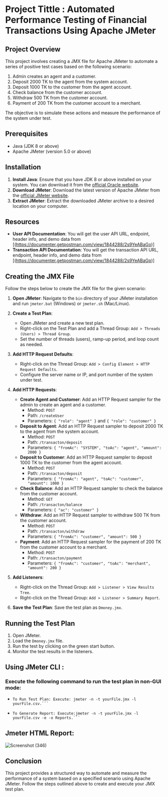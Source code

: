 # Project Tittle : Automated Performance Testing of Financial Transactions Using Apache JMeter

## Project Overview
This project involves creating a JMX file for Apache JMeter to automate a series of positive test cases based on the following scenario:

1. Admin creates an agent and a customer.
2. Deposit 2000 TK to the agent from the system account.
3. Deposit 1000 TK to the customer from the agent account.
4. Check balance from the customer account.
5. Withdraw 500 TK from the customer account.
6. Payment of 200 TK from the customer account to a merchant.

The objective is to simulate these actions and measure the performance of the system under test.

## Prerequisites
- Java (JDK 8 or above)
- Apache JMeter (version 5.0 or above)

## Installation
1. **Install Java**: Ensure that you have JDK 8 or above installed on your system. You can download it from the [official Oracle website](https://www.oracle.com/java/technologies/javase-downloads.html).
2. **Download JMeter**: Download the latest version of Apache JMeter from the [official JMeter website](https://jmeter.apache.org/download_jmeter.cgi).
3. **Extract JMeter**: Extract the downloaded JMeter archive to a desired location on your computer.
## Resources

- **User API Documentation**: You will get the user API URL, endpoint, header info, and demo data from [(https://documenter.getpostman.com/view/1844288/2s9YeABaGo)]
- **Transaction API Documentation**: You will get the transaction API URL, endpoint, header info, and demo data from [(https://documenter.getpostman.com/view/1844288/2s9YeABaGp)]

## Creating the JMX File
Follow the steps below to create the JMX file for the given scenario:

1. **Open JMeter**: Navigate to the `bin` directory of your JMeter installation and run `jmeter.bat` (Windows) or `jmeter.sh` (Mac/Linux).

2. **Create a Test Plan**:
   - Open JMeter and create a new test plan.
   - Right-click on the Test Plan and add a Thread Group: `Add > Threads (Users) > Thread Group`.
   - Set the number of threads (users), ramp-up period, and loop count as needed.

3. **Add HTTP Request Defaults**:
   - Right-click on the Thread Group: `Add > Config Element > HTTP Request Defaults`.
   - Configure the server name or IP, and port number of the system under test.

4. **Add HTTP Requests**:
   - **Create Agent and Customer**: Add an HTTP Request sampler for the admin to create an agent and a customer.
     - Method: `POST`
     - Path: `/createUser`
     - Parameters: `{ "role": "agent" }` and `{ "role": "customer" }`
   - **Deposit to Agent**: Add an HTTP Request sampler to deposit 2000 TK to the agent from the system account.
     - Method: `POST`
     - Path: `/transacton/deposit`
     - Parameters: `{ "fromAc": "SYSTEM", "toAc": "agent", "amount": 2000 }`
   - **Deposit to Customer**: Add an HTTP Request sampler to deposit 1000 TK to the customer from the agent account.
     - Method: `POST`
     - Path: `/transacton/deposit`
     - Parameters: `{ "fromAc": "agent", "toAc": "customer", "amount": 1000 }`
   - **Check Balance**: Add an HTTP Request sampler to check the balance from the customer account.
     - Method: `GET`
     - Path: `/transacton/balance`
     - Parameters: `{ "ac": "customer" }`
   - **Withdraw**: Add an HTTP Request sampler to withdraw 500 TK from the customer account.
     - Method: `POST`
     - Path: `/transacton/withdraw`
     - Parameters: `{ "fromAc": "customer", "amount": 500 }`
   - **Payment**: Add an HTTP Request sampler for the payment of 200 TK from the customer account to a merchant.
     - Method: `POST`
     - Path: `/transacton/payment`
     - Parameters: `{ "fromAc": "customer", "toAc": "merchant", "amount": 200 }`

5. **Add Listeners**:
   - Right-click on the Thread Group: `Add > Listener > View Results Tree`.
   - Right-click on the Thread Group: `Add > Listener > Summary Report`.

6. **Save the Test Plan**: Save the test plan as `Dmoney.jmx`.

## Running the Test Plan
1. Open JMeter.
2. Load the `Dmoney.jmx` file.
3. Run the test by clicking on the green start button.
4. Monitor the test results in the listeners.

## Using JMeter CLI :
### Execute the following command to run the test plan in non-GUI mode:
- ```
  To Run Test Plan: Execute: jmeter -n -t yourFile.jmx -l yourFile.csv.```
- ```
  To Generate Report: Execute:jmeter -n -t yourFile.jmx -l yourFile.csv -e -o Reports.```
## Jmeter HTML Report:
![Screenshot (346)](https://github.com/ShuhanaRiya09/demo-transaction-api-jmeter/assets/108625095/6e471f8e-2493-4c77-acca-4a31446bcfd0)



## Conclusion
This project provides a structured way to automate and measure the performance of a system based on a specified scenario using Apache JMeter. Follow the steps outlined above to create and execute your JMX test plan.

